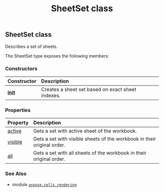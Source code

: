 ﻿---
title: SheetSet class
second_title: Aspose.Cells for Python via .NET API References
description: 
type: docs
weight: 130
url: /aspose.cells.rendering/sheetset/
is_root: false
---

## SheetSet class

Describes a set of sheets.



The SheetSet type exposes the following members:

### Constructors
| Constructor | Description |
| :- | :- |
| [__init__](/cells/python-net/aspose.cells.rendering/sheetset/__init__/#list) | Creates a sheet set based on exact sheet indexes. |


### Properties
| Property | Description |
| :- | :- |
| [active](/cells/python-net/aspose.cells.rendering/sheetset/active) | Gets a set with active sheet of the workbook. |
| [visible](/cells/python-net/aspose.cells.rendering/sheetset/visible) | Gets a set with visible sheets of the workbook in their original order. |
| [all](/cells/python-net/aspose.cells.rendering/sheetset/all) | Gets a set with all sheets of the workbook in their original order. |



### See Also
* module [`aspose.cells.rendering`](..)
